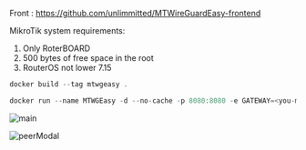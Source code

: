 Front : https://github.com/unlimmitted/MTWireGuardEasy-frontend

MikroTik system requirements: 
1. Only RoterBOARD
2. 500 bytes of free space in the root
3. RouterOS not lower 7.15 

```cpp
docker build --tag mtwgeasy .
```

```cpp
docker run --name MTWGEasy -d --no-cache -p 8080:8080 -e GATEWAY=<you-mikrotik-ip> -e MIKROTIK_USER=<you-mikrotik-admin-login> -e MIKROTIK_PASSWORD=<you-mikrotik-pass> mtwgeasy
```

![main](https://github.com/user-attachments/assets/d48084ba-789b-4e79-95a7-631bc4d40fab)

![peerModal](https://github.com/user-attachments/assets/578e0438-1879-4757-8443-76f33079d9eb)
